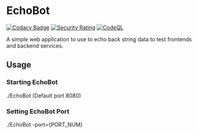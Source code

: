 # EchoBot

[![Codacy Badge](https://api.codacy.com/project/badge/Grade/95787a3605dc45b795af4bfc07425619)](https://app.codacy.com/gh/Xenios91/EchoBot?utm_source=github.com&utm_medium=referral&utm_content=Xenios91/EchoBot&utm_campaign=Badge_Grade_Settings)
[![Security Rating](https://sonarcloud.io/api/project_badges/measure?project=Xenios91_EchoBot&metric=security_rating)](https://sonarcloud.io/summary/new_code?id=Xenios91_EchoBot)
[![CodeQL](https://github.com/Xenios91/EchoBot/actions/workflows/codeql.yml/badge.svg)](https://github.com/Xenios91/EchoBot/actions/workflows/codeql.yml)

A simple web application to use to echo back string data to test frontends and backend services.

## Usage

### Starting EchoBot
./EchoBot (Default port 8080)

### Setting EchoBot Port
./EchoBot -port={PORT_NUM}
